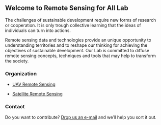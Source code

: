 ## Welcome to Remote Sensing for All Lab

The challenges of sustainable development require new forms of research or cooperation. It is only trough collective learning that the ideas of individuals can turn into actions.

Remote sensing data and technologies provide an unique opportunity to understanding territories and to reshape our thinking for achieving the objectives of sustainable development. Our Lab is committed to diffuse remote sensing concepts, techniques and tools that may help to transform the society.  

### Organization

- [UAV Remote Sensing](https://unal-geo.github.io/UAV4A)

- [Satellite Remote Sensing](https://unal-geo.github.io/satelliteRS)

### Contact

Do you want to contribute? [Drop us an e-mail](mailto:rs4all@zohomail.com) and we’ll help you sort it out.
